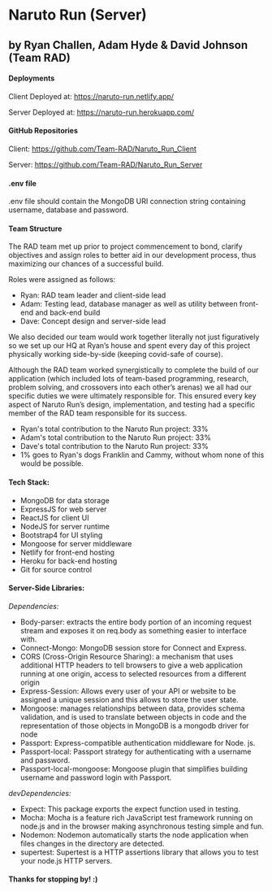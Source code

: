 # Naruto Run (Server)

## by Ryan Challen, Adam Hyde & David Johnson (Team RAD)

#### Deployments

Client Deployed at: https://naruto-run.netlify.app/

Server Deployed at: https://naruto-run.herokuapp.com/

#### GitHub Repositories

Client: https://github.com/Team-RAD/Naruto_Run_Client

Server: https://github.com/Team-RAD/Naruto_Run_Server

#### .env file

.env file should contain the MongoDB URI connection string containing username, database and password.

#### Team Structure

The RAD team met up prior to project commencement to bond, clarify objectives and assign roles to better aid in our development process, thus maximizing our chances of a successful build.

Roles were assigned as follows:

- Ryan: RAD team leader and client-side lead
- Adam: Testing lead, database manager as well as utility between front-end and back-end build
- Dave: Concept design and server-side lead

We also decided our team would work together literally not just figuratively so we set up our HQ at Ryan’s house and spent every day of this project physically working side-by-side (keeping covid-safe of course).

Although the RAD team worked synergistically to complete the build of our application (which included lots of team-based programming, research, problem solving, and crossovers into each other’s arenas) we all had our specific duties we were ultimately responsible for. This ensured every key aspect of Naruto Run’s design, implementation, and testing had a specific member of the RAD team responsible for its success.

- Ryan's total contribution to the Naruto Run project: 33%
- Adam's total contribution to the Naruto Run project: 33%
- Dave's total contribution to the Naruto Run project: 33%
- 1% goes to Ryan's dogs Franklin and Cammy, without whom none of this would be possible.

#### Tech Stack:

- MongoDB for data storage
- ExpressJS for web server
- ReactJS for client UI
- NodeJS for server runtime
- Bootstrap4 for UI styling
- Mongoose for server middleware
- Netlify for front-end hosting
- Heroku for back-end hosting
- Git for source control

#### Server-Side Libraries:

_Dependencies:_

- Body-parser: extracts the entire body portion of an incoming request stream and exposes it on req.body as something easier to interface with.
- Connect-Mongo: MongoDB session store for Connect and Express.
- CORS (Cross-Origin Resource Sharing): a mechanism that uses additional HTTP headers to tell browsers to give a web application running at one origin, access to selected resources from a different origin
- Express-Session: Allows every user of your API or website to be assigned a unique session and this allows to store the user state.
- Mongoose: manages relationships between data, provides schema validation, and is used to translate between objects in code and the representation of those objects in MongoDB is a mongodb driver for node
- Passport: Express-compatible authentication middleware for Node. js.
- Passport-local: Passport strategy for authenticating with a username and password.
- Passport-local-mongoose: Mongoose plugin that simplifies building username and password login with Passport.

_devDependencies:_

- Expect: This package exports the expect function used in testing.
- Mocha: Mocha is a feature rich JavaScript test framework running on node.js and in the browser making asynchronous testing simple and fun.
- Nodemon: Nodemon automatically starts the node application when files changes in the directory are detected.
- supertest: Supertest is a HTTP assertions library that allows you to test your node.js HTTP servers.

#### Thanks for stopping by! :)